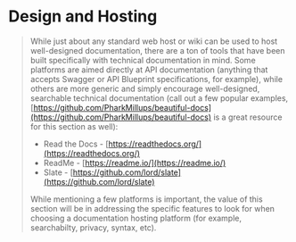# Design and Hosting

> While just about any standard web host or wiki can be used to host well-designed documentation, there are a ton of tools that have been built specifically with technical documentation in mind. Some platforms are aimed directly at API documentation \(anything that accepts Swagger or API Blueprint specifications, for example\), while others are more generic and simply encourage well-designed, searchable technical documentation \(call out a few popular examples, [https://github.com/PharkMillups/beautiful-docs](https://github.com/PharkMillups/beautiful-docs) is a great resource for this section as well\):
>
> * Read the Docs - [https://readthedocs.org/](https://readthedocs.org/)
> * ReadMe - [https://readme.io/](https://readme.io/)
> * Slate - [https://github.com/lord/slate](https://github.com/lord/slate)
>
> While mentioning a few platforms is important, the value of this section will be in addressing the specific features to look for when choosing a documentation hosting platform \(for example, searchabilty, privacy, syntax, etc\).



